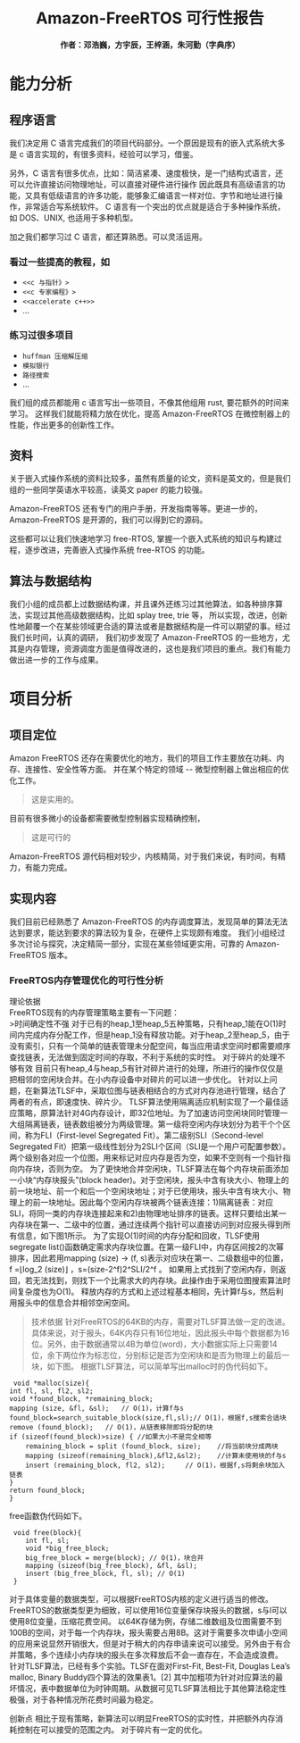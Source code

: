 <center><h1> Amazon-FreeRTOS 可行性报告 </h1></center>

<center><b>作者：邓浩巍，方宇辰，王梓涵，朱河勤（字典序）</b></center>


# 能力分析

## 程序语言
我们决定用 C 语言完成我们的项目代码部分。一个原因是现有的嵌入式系统大多是 c 语言实现的，有很多资料，经验可以学习，借鉴。

另外，C 语言有很多优点，比如：简洁紧凑、速度极快，是一门结构式语言，还可以允许直接访问物理地址，可以直接对硬件进行操作
因此既具有高级语言的功能，又具有低级语言的许多功能，能够象汇编语言一样对位、字节和地址进行操作，非常适合写系统软件。
C 语言有一个突出的优点就是适合于多种操作系统，如 DOS、UNIX, 也适用于多种机型。

加之我们都学习过 C 语言，都还算熟悉。可以灵活运用。
### 看过一些提高的教程，如
* `<<c 与指针》>`
* `<<c 专家编程》>`
* `<<accelerate c++>>`
* ...
### 练习过很多项目
* `huffman 压缩解压缩`
* `模拟银行`
* `路径搜索`
* ...

我们组的成员都能用 c 语言写出一些项目，不像其他组用 rust, 要花额外的时间来学习。
这样我们就能将精力放在优化，提高 Amazon-FreeRTOS 在微控制器上的性能，作出更多的创新性工作。

## 资料
关于嵌入式操作系统的资料比较多，虽然有质量的论文，资料是英文的，但是我们组的一些同学英语水平较高，读英文 paper 的能力较强。

Amazon-FreeRTOS 还有专门的用户手册，开发指南等等。更进一步的，Amazon-FreeRTOS 是开源的，我们可以得到它的源码。

这些都可以让我们快速地学习 free-RTOS,  掌握一个嵌入式系统的知识与构建过程，逐步改进，完善嵌入式操作系统 free-RTOS 的功能。

## 算法与数据结构

我们小组的成员都上过数据结构课，并且课外还练习过其他算法，如各种排序算法，实现过其他高级数据结构，比如 splay tree, trie 等，
所以实现，改进，创新性地颠覆一个在某些领域更合适的算法或者是数据结构是一件可以期望的事。经过我们长时间，认真的调研，
我们初步发现了 Amazon-FreeRTOS 的一些地方，尤其是内存管理，资源调度方面是值得改进的，这也是我们项目的重点。我们有能力做出进一步的工作与成果。


# 项目分析
## 项目定位
Amazon FreeRTOS 还存在需要优化的地方，我们的项目工作主要放在功耗、内存、连接性、安全性等方面。
并在某个特定的领域 -- 微型控制器上做出相应的优化工作。

>这是实用的。

目前有很多微小的设备都需要微型控制器实现精确控制，

>这是可行的

Amazon-FreeRTOS 源代码相对较少，内核精简，对于我们来说，有时间，有精力，有能力完成。

## 实现内容
 我们目前已经熟悉了 Amazon-FreeRTOS 的内存调度算法，发现简单的算法无法达到要求，能达到要求的算法较为复杂，在硬件上实现颇有难度。
 我们小组经过多次讨论与探究，决定精简一部分，实现在某些领域更实用，可靠的 Amazon-FreeRTOS 版本。
 
 ### FreeRTOS内存管理优化的可行性分析
理论依据<br>
FreeRTOS现有的内存管理策略主要有一下问题：<br>
	>时间确定性不强
对于已有的heap_1至heap_5五种策略，只有heap_1能在O(1)时间内完成内存分配工作，但是heap_1没有释放功能。对于heap_2至heap_5，由于没有索引，只有一个简单的链表管理未分配空间，每当应用请求空间时都需要顺序查找链表，无法做到固定时间的存取，不利于系统的实时性。
	对于碎片的处理不够有效
目前只有heap_4与heap_5有针对碎片进行的处理，所进行的操作仅仅是把相邻的空闲块合并。在小内存设备中对碎片的可以进一步优化。
针对以上问题，在新算法TLSF中，采取位图与链表相结合的方式对内存池进行管理，结合了两者的有点，即速度快、碎片少。
TLSF算法使用隔离适应机制实现了一个最佳适应策略，原算法针对4G内存设计，即32位地址。为了加速访问空闲块同时管理一大组隔离链表，链表数组被分为两级管理。第一级将空闲内存块划分为若干个个区间，称为FLI（First-level Segregated Fit）。第二级别SLI（Second-level Segregated Fit）把第一级线性划分为2SLI个区间（SLI是一个用户可配置参数）。两个级别各对应一个位图，用来标记对应内存是否为空，如果不空则有一个指针指向内存块，否则为空。
为了更快地合并空闲块，TLSF算法在每个内存块前面添加一小块“内存块报头”(block header)。对于空闲块，报头中含有块大小、物理上的前一块地址、前一个和后一个空闲块地址；对于已使用块，报头中含有块大小、物理上的前一块地址。因此每个空闲内存块被两个链表连接：1)隔离链表：对应SLI，将同一类的内存块连接起来和2)由物理地址排序的链表。这样只要给出某一内存块在第一、二级中的位置，通过连续两个指针可以直接访问到对应报头得到所有信息，如下图1所示。
为了实现O(1)时间的内存分配和回收，TLSF使用segregate list()函数确定需求内存块位置。在第一级FLI中，内存区间按2的次幂排序，因此若用mapping (size) → (f, s)表示对应块在第一、二级数组中的位置，f =⌊log_2  (size)⌋  ，s=(size-2^f)2^SLI/2^f 。
如果用上式找到了空闲内存，则返回，若无法找到，则找下一个比需求大的内存块。此操作由于采用位图搜索算法时间复杂度也为O(1)。
释放内存的方式和上述过程基本相同，先计算f与s，然后利用报头中的信息合并相邻空闲空间。

>技术依据
针对FreeRTOS的64KB的内存，需要对TLSF算法做一定的改进。具体来说，对于报头，64K内存只有16位地址，因此报头中每个数据都为16位。另外，由于数据通常以4B为单位(word)，大小数据实际上只需要14位，余下两位作为标志位，分别标记是否为空闲块和是否为物理上的最后一块，如下图。
根据TLSF算法，可以简单写出malloc时的伪代码如下。

     void *malloc(size){
	int fl, sl, fl2, sl2;
	void *found_block, *remaining_block;
	mapping (size, &fl, &sl); 	// O(1)，计算f与s
	found_block=search_suitable_block(size,fl,sl);// O(1)，根据f,s搜索合适块
	remove (found_block); 	// O(1)，从链表移除即将分配的块
	if (sizeof(found_block)>size) {	//如果大小不是完全相等
		remaining_block = split (found_block, size);	//将当前块分成两块
		mapping (sizeof(remaining_block),&fl2,&sl2);	//计算未使用块的f与s
		insert (remaining_block, fl2, sl2); 	// O(1)，根据f,s将剩余块加入链表
	}
	return found_block;
    }

free函数伪代码如下。

     void free(block){
	    int fl, sl;
	    void *big_free_block;
	    big_free_block = merge(block); // O(1)，块合并
	    mapping (sizeof(big_free_block), &fl, &sl);
	    insert (big_free_block, fl, sl); // O(1)
     }
对于具体变量的数据类型，可以根据FreeRTOS内核的定义进行适当的修改。FreeRTOS的数据类型更为细致，可以使用16位变量保存块报头的数据，s与l可以使用8位变量，压缩花费空间。
以64K存储为例，存储二维数组及位图需要不到100B的空间，对于每一个内存块，报头需要占用8B。这对于需要多次申请小空间的应用来说显然开销很大，但是对于稍大的内存申请来说可以接受。另外由于有合并策略，多个连续小内存块的报头在多次释放后不会一直存在，不会造成浪费。
针对TLSF算法，已经有多个实验。TLSF在面对First-Fit, Best-Fit, Douglas Lea’s malloc,
Binary Buddy四个算法的效果表1。[2]
其中加粗项为针对对应算法的最坏情况，表中数据单位为时钟周期。从数据可见TLSF算法相比于其他算法稳定性极强，对于各种情况所花费时间最为稳定。

创新点
相比于现有策略，新算法可以明显FreeRTOS的实时性，并把额外内存消耗控制在可以接受的范围之内。
对于碎片有一定的优化。


